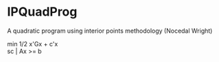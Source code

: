# IPQuadProg
A quadratic program using interior points methodology
(Nocedal Wright)

min 1/2 x'Gx + c'x  
sc | Ax >= b
